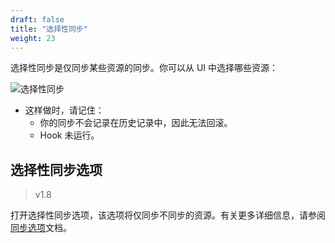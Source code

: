 ```yaml
---
draft: false
title: "选择性同步"
weight: 23
---
```


选择性同步是仅同步某些资源的同步。你可以从 UI 中选择哪些资源：

![选择性同步](../../assets/selective-sync.png)

* 这样做时，请记住：
  - 你的同步不会记录在历史记录中，因此无法回滚。
  - Hook 未运行。

## 选择性同步选项

>v1.8

打开选择性同步选项，该选项将仅同步不同步的资源。有关更多详细信息，请参阅[同步选项](../sync-options/)文档。
